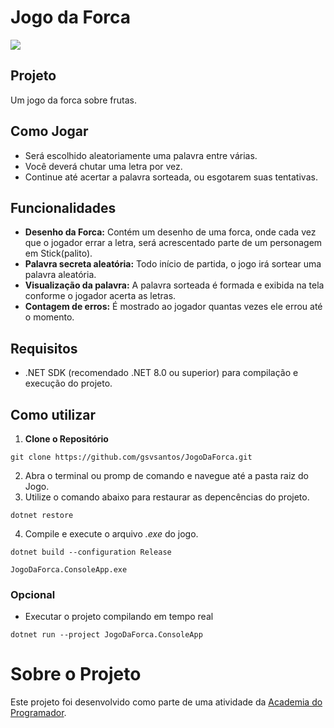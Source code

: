 # Jogo da Forca
![](https://i.imgur.com/kyySj8G.gif)

## Projeto
Um jogo da forca sobre frutas.

## Como Jogar
- Será escolhido aleatoriamente uma palavra entre várias.
- Você deverá chutar uma letra por vez.
- Continue até acertar a palavra sorteada, ou esgotarem suas tentativas.

## Funcionalidades
- **Desenho da Forca:** Contém um desenho de uma forca, onde cada vez que o jogador errar a letra, será acrescentado parte de um personagem em Stick(palito).
- **Palavra secreta aleatória:** Todo início de partida, o jogo irá sortear uma palavra aleatória.
- **Visualização da palavra:** A palavra sorteada é formada e exibida na tela conforme o jogador acerta as letras.
- **Contagem de erros:** É mostrado ao jogador quantas vezes ele errou até o momento.

## Requisitos
- .NET SDK (recomendado .NET 8.0 ou superior) para compilação e execução do projeto.

## Como utilizar
1. **Clone o Repositório**
```
git clone https://github.com/gsvsantos/JogoDaForca.git
```
2. Abra o terminal ou promp de comando e navegue até a pasta raiz do Jogo.
3. Utilize o comando abaixo para restaurar as depencências do projeto.
```
dotnet restore
```
4. Compile e execute o arquivo *.exe* do jogo.
```
dotnet build --configuration Release
```
```
JogoDaForca.ConsoleApp.exe
```
### Opcional
- Executar o projeto compilando em tempo real
```
dotnet run --project JogoDaForca.ConsoleApp
```

# Sobre o Projeto
Este projeto foi desenvolvido como parte de uma atividade da [Academia do Programador](https://www.instagram.com/academiadoprogramador/).
